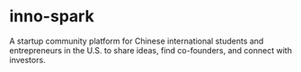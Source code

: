 # inno-spark
A startup community platform for Chinese international students and entrepreneurs in the U.S. to share ideas, find co-founders, and connect with investors.
